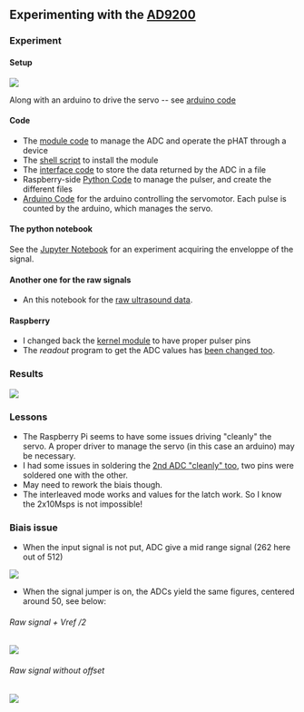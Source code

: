 ## Experimenting with the [AD9200](/elmo/)

### Experiment

#### Setup

![](/elmo/data/arduino/setup.png)

Along with an arduino to drive the servo -- see [arduino code](/elmo/data/arduino.ino)

#### Code

* The [module code](/elmo/data/scope.c) to manage the ADC and operate the pHAT through a device
* The [shell script](/elmo/data/run.sh) to install the module
* The [interface code](/elmo/data/read.cpp) to store the data returned by the ADC in a file
* Raspberry-side [Python Code](/elmo/data/arduino.py) to manage the pulser, and create the different files
* [Arduino Code](/elmo/data/arduino.ino) for the arduino controlling the servomotor. Each pulse is counted by the arduino, which manages the servo.

#### The python notebook

See the [Jupyter Notebook](/elmo/data/arduino/20170611-arduino.ipynb) for an experiment acquiring the enveloppe of the signal.

#### Another one for the raw signals

* An this notebook for the [raw ultrasound data](/elmo/data/arduinoffset/20170612-ArduinoFFTed.ipynb).

#### Raspberry

* I changed back the [kernel module](/elmo/data/scope.c) to have proper pulser pins
* The _readout_ program to get the ADC values has [been changed too](/elmo/data/read.cpp).

### Results

![](/elmo/data/arduino/AD9200.png)

### Lessons

* The Raspberry Pi seems to have some issues driving "cleanly" the servo. A proper driver to manage the servo (in this case an arduino) may be necessary.
* I had some issues in soldering the [2nd ADC "cleanly" too](/elmo/data/20170609-NewADC-v3.ipynb), two pins were soldered one with the other. 
* May need to rework the biais though.
* The interleaved mode works and values for the latch work. So I know the 2x10Msps is not impossible! 

### Biais issue

* When the input signal is not put, ADC give a mid range signal (262 here out of 512)

![](/elmo/data/arduino/HalfVref.png)

* When the signal jumper is on, the ADCs yield the same figures, centered around 50, see below: 

###### Raw signal + Vref /2 

![](/elmo/data/arduino/RawSignalPlusHalf.png)

###### Raw signal without offset

![](/elmo/data/arduino/RawSignalZeroHalf.png)

